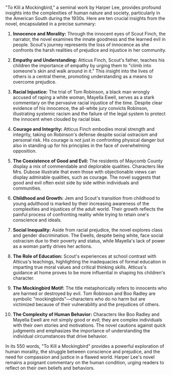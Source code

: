 "To Kill a Mockingbird," a seminal work by Harper Lee, provides profound insights into the complexities of human nature and society, particularly in the American South during the 1930s. Here are ten crucial insights from the novel, encapsulated in a precise summary:

1. **Innocence and Morality:** Through the innocent eyes of Scout Finch, the narrator, the novel examines the innate goodness and the learned evil in people. Scout's journey represents the loss of innocence as she confronts the harsh realities of prejudice and injustice in her community.

2. **Empathy and Understanding:** Atticus Finch, Scout's father, teaches his children the importance of empathy by urging them to "climb into someone's skin and walk around in it." This insight into the lives of others is a central theme, promoting understanding as a means to overcome prejudice.

3. **Racial Injustice:** The trial of Tom Robinson, a black man wrongly accused of raping a white woman, Mayella Ewell, serves as a stark commentary on the pervasive racial injustice of the time. Despite clear evidence of his innocence, the all-white jury convicts Robinson, illustrating systemic racism and the failure of the legal system to protect the innocent when clouded by racial bias.

4. **Courage and Integrity:** Atticus Finch embodies moral strength and integrity, taking on Robinson's defense despite social ostracism and personal risk. His courage is not just in confronting physical danger but also in standing up for his principles in the face of overwhelming opposition.

5. **The Coexistence of Good and Evil:** The residents of Maycomb County display a mix of commendable and deplorable qualities. Characters like Mrs. Dubose illustrate that even those with objectionable views can display admirable qualities, such as courage. The novel suggests that good and evil often exist side by side within individuals and communities.

6. **Childhood and Growth:** Jem and Scout's transition from childhood to young adulthood is marked by their increasing awareness of the complexities and injustices of the adult world. Their growth reflects the painful process of confronting reality while trying to retain one's conscience and ideals.

7. **Social Inequality:** Aside from racial prejudice, the novel explores class and gender discrimination. The Ewells, despite being white, face social ostracism due to their poverty and status, while Mayella's lack of power as a woman partly drives her actions.

8. **The Role of Education:** Scout's experiences at school contrast with Atticus's teachings, highlighting the inadequacies of formal education in imparting true moral values and critical thinking skills. Atticus's guidance at home proves to be more influential in shaping his children's character.

9. **The Mockingbird Motif:** The title metaphorically refers to innocents who are harmed or destroyed by evil. Tom Robinson and Boo Radley are symbolic "mockingbirds"—characters who do no harm but are victimized because of their vulnerability and the prejudices of others.

10. **The Complexity of Human Behavior:** Characters like Boo Radley and Mayella Ewell are not simply good or evil; they are complex individuals with their own stories and motivations. The novel cautions against quick judgments and emphasizes the importance of understanding the individual circumstances that drive behavior.

In its 550 words, "To Kill a Mockingbird" provides a powerful exploration of human morality, the struggle between conscience and prejudice, and the need for compassion and justice in a flawed world. Harper Lee's novel remains a poignant commentary on the human condition, urging readers to reflect on their own beliefs and behaviors.